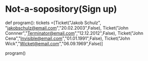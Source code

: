 # Not-a-sopository(Sign up)



def program():
    tickets =[Ticket("Jakob Schulz", "jakobschulz@email.com","20.02.2003",False),
              Ticket("John Connner","Terminator@email.com","12.12.2012",False),
              Ticket("John Cena","Invisible@email.com","01.01.1991",False),
              Ticket("John Wick","Wicket@email.com","06.09.1969",False)]
    
    
program()
